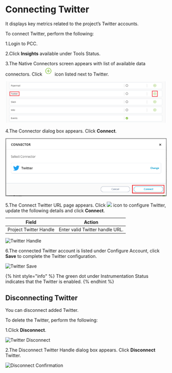 # Connecting Twitter

It displays key metrics related to the project’s Twitter accounts.&#x20;

To connect Twitter, perform the following:

1.Login to PCC.&#x20;

2.Click **Insights** available under Tools Status.&#x20;

3.The Native Connectors screen appears with list of available data connectors. Click ![](../../../.gitbook/assets/Connect.png) icon listed next to Twitter.&#x20;

![Twitter](../../../.gitbook/assets/Twt.png)

4.The Connector dialog box appears. Click **Connect**.&#x20;

![Twitter Connect](../../../.gitbook/assets/Twitter.png)

5.The Connect Twitter URL page appears. Click ![](../../../.gitbook/assets/Con\_Icon.png) icon to configure Twitter, update the following details and click **Connect**.

| Field                   | Action                           |
| ----------------------- | -------------------------------- |
| Project Twitter Handle  | Enter valid Twitter handle URL.  |

![Twitter  Handle](<../../../.gitbook/assets/Twitter\_Cont (2).png>)

6.The connected Twitter account is listed under Configure Account, click **Save** to complete the Twitter configuration.&#x20;

![Twitter Save](../../../.gitbook/assets/Twitter\_Save.png)

{% hint style="info" %}
The green dot under Instrumentation Status indicates that the Twitter is enabled.
{% endhint %}

## Disconnecting Twitter&#x20;

You can disconnect added Twitter.&#x20;

To delete the Twitter, perform the following:

1.Click **Disconnect**.&#x20;

![Twitter Disconnect](<../../../.gitbook/assets/Twitter\_Disc (1).png>)

2.The Disconnect Twitter Handle dialog box appears. Click **Disconnect** Twitter.

![Disconnect Confirmation](../../../.gitbook/assets/Twitter\_Conf.png)
